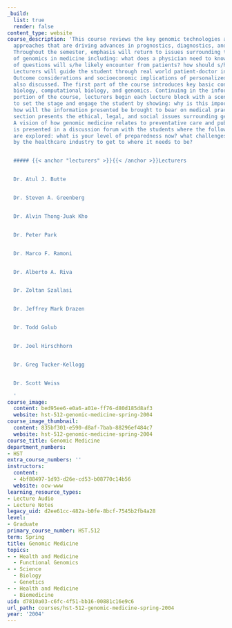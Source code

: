 ```yaml
---
_build:
  list: true
  render: false
content_type: website
course_description: 'This course reviews the key genomic technologies and computational
  approaches that are driving advances in prognostics, diagnostics, and treatment.
  Throughout the semester, emphasis will return to issues surrounding the context
  of genomics in medicine including: what does a physician need to know? what sorts
  of questions will s/he likely encounter from patients? how should s/he respond?
  Lecturers will guide the student through real world patient-doctor interactions.
  Outcome considerations and socioeconomic implications of personalized medicine are
  also discussed. The first part of the course introduces key basic concepts of molecular
  biology, computational biology, and genomics. Continuing in the informatics applications
  portion of the course, lecturers begin each lecture block with a scenario, in order
  to set the stage and engage the student by showing: why is this important to know?
  how will the information presented be brought to bear on medical practice? The final
  section presents the ethical, legal, and social issues surrounding genomic medicine.
  A vision of how genomic medicine relates to preventative care and public health
  is presented in a discussion forum with the students where the following questions
  are explored: what is your level of preparedness now? what challenges must be met
  by the healthcare industry to get to where it needs to be?


  ##### {{< anchor "lecturers" >}}{{< /anchor >}}Lecturers


  Dr. Atul J. Butte


  Dr. Steven A. Greenberg


  Dr. Alvin Thong-Juak Kho


  Dr. Peter Park


  Dr. Marco F. Ramoni


  Dr. Alberto A. Riva


  Dr. Zoltan Szallasi


  Dr. Jeffrey Mark Drazen


  Dr. Todd Golub


  Dr. Joel Hirschhorn


  Dr. Greg Tucker-Kellogg


  Dr. Scott Weiss

  '
course_image:
  content: bed95ee6-e0a6-a01e-ff76-d80d185d8af3
  website: hst-512-genomic-medicine-spring-2004
course_image_thumbnail:
  content: 835bf301-e590-d8af-7bab-88296ef484c7
  website: hst-512-genomic-medicine-spring-2004
course_title: Genomic Medicine
department_numbers:
- HST
extra_course_numbers: ''
instructors:
  content:
  - 4bf88497-1d93-d26e-cd53-b08770c14b56
  website: ocw-www
learning_resource_types:
- Lecture Audio
- Lecture Notes
legacy_uid: d2ee61cc-482a-b0fe-8bcf-7545b2fb4a28
level:
- Graduate
primary_course_number: HST.512
term: Spring
title: Genomic Medicine
topics:
- - Health and Medicine
  - Functional Genomics
- - Science
  - Biology
  - Genetics
- - Health and Medicine
  - Biomedicine
uid: d7810a03-c6fc-4f51-bb16-00881c16e9c6
url_path: courses/hst-512-genomic-medicine-spring-2004
year: '2004'
---
```

